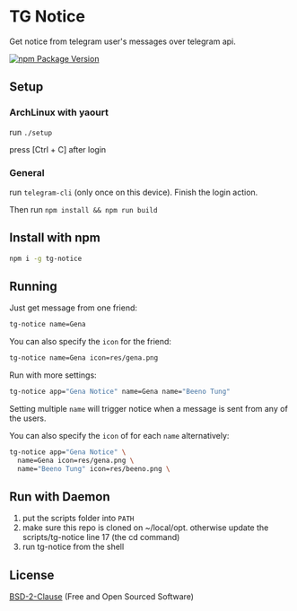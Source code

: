 # TG Notice

Get notice from telegram user's messages over telegram api.

[![npm Package Version](https://img.shields.io/npm/v/tg-notice.svg?maxAge=3600)](https://www.npmjs.com/package/tg-notice)

## Setup

### ArchLinux with yaourt

run `./setup`

press [Ctrl + C] after login

### General

run `telegram-cli` (only once on this device).
Finish the login action.

Then run `npm install && npm run build`


## Install with npm
```bash
npm i -g tg-notice
```

## Running

Just get message from one friend:
```bash
tg-notice name=Gena
```

You can also specify the `icon` for the friend:
```bash
tg-notice name=Gena icon=res/gena.png
```

Run with more settings:
```bash
tg-notice app="Gena Notice" name=Gena name="Beeno Tung"
```

Setting multiple `name` will trigger notice when a message is sent from any of the users.

You can also specify the `icon` of for each `name` alternatively:
```bash
tg-notice app="Gena Notice" \
  name=Gena icon=res/gena.png \
  name="Beeno Tung" icon=res/beeno.png \
```

## Run with Daemon

1. put the scripts folder into `PATH`
2. make sure this repo is cloned on ~/local/opt.
   otherwise update the scripts/tg-notice line 17 (the cd command)
3. run tg-notice from the shell

## License
[BSD-2-Clause](./LICENSE) (Free and Open Sourced Software)
